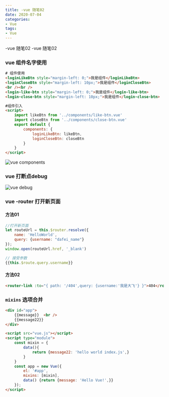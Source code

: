 ```yaml
---
title: -vue 随笔02
date: 2020-07-04
categories: 
- Vue
tags:
- Vue
---
```

-vue 随笔02
-vue 随笔02

<!-- more -->

### vue  组件名字使用

```html
# 组件使用
<loginLikeBtn style="margin-left: 0;">我是组件</loginLikeBtn>
<loginCloseBtn style="margin-left: 10px;">我是组件</loginCloseBtn>
<br /><br />
<login-like-btn style="margin-left: 0;">我是组件</login-like-btn>
<login-close-btn style="margin-left: 10px;">我是组件</login-close-btn>

#组件引入
<script>
    import likeBtn from '../components/like-btn.vue'   
    import closeBtn from '../components/close-btn.vue'
    export default {
        components: {
            loginLikeBtn: likeBtn,
            loginCloseBtn: closeBtn
        }
    }
</script>

```

![vue components](/img/vue/other/components_name.png "vue components")

### vue 打断点debug

![vue debug](/img/vue/other/vue_debug.png "vue debug")

### vue -router 打开新页面

#### 方法01

```javascript
//打开新页面
let routeUrl = this.$router.resolve({
    name: 'HelloWorld',
    query: {username: "dafei_name"}
});
window.open(routeUrl.href, '_blank')

// 接受参数
{{this.$route.query.username}}
```

#### 方法02

```html
<router-link :to="{ path: '/404',query: {username:'我是大飞'} }">404</router-link> 
```

### `mixins` 选项合并

```html
<div id="app">
    {{message}}  <br />
    {{message22}}
</div>

<script src="vue.js"></script>
<script type="module">
    const mixin = {
        data(){
            return {message22: 'hello world index.js',}
        }
    }
    const app = new Vue({
        el: '#app',
        mixins: [mixin],
        data() {return {message: 'Hello Vue!',}}
    });
</script>
```






























